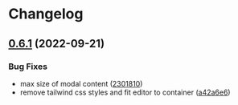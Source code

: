 # Changelog

## [0.6.1](https://github.com/howtodoappdevelopment/blank-page/compare/todo-list-v0.6.0...todo-list-v0.6.1) (2022-09-21)


### Bug Fixes

* max size of modal content ([2301810](https://github.com/howtodoappdevelopment/blank-page/commit/230181087434d23db55fdfe88bbefd96523a5e21))
* remove tailwind css styles and fit editor to container ([a42a6e6](https://github.com/howtodoappdevelopment/blank-page/commit/a42a6e6d9404e03531a2d46f39a71792fd4243b7))
